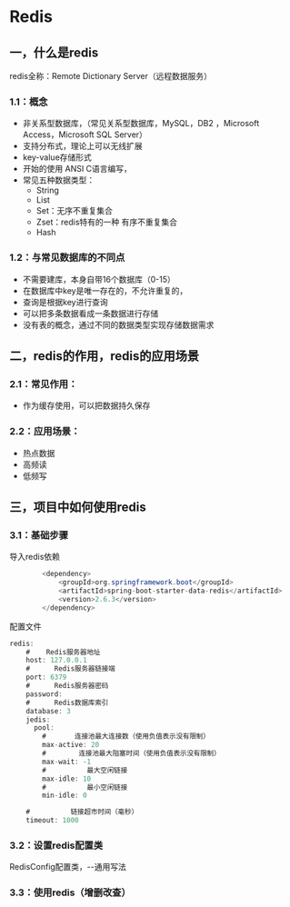 # Redis

## 一，什么是redis

redis全称：Remote Dictionary Server（远程数据服务）

### 1.1：概念

- 非关系型数据库，（常见关系型数据库，MySQL，DB2 ，Microsoft Access，Microsoft SQL Server）
- 支持分布式，理论上可以无线扩展
- key-value存储形式
- 开始的使用 ANSI C语言编写，
- 常见五种数据类型：
  - String
  - List
  - Set：无序不重复集合
  - Zset：redis特有的一种  有序不重复集合
  - Hash

### 1.2：与常见数据库的不同点

- 不需要建库，本身自带16个数据库（0-15）
- 在数据库中key是唯一存在的，不允许重复的，
- 查询是根据key进行查询
- 可以把多条数据看成一条数据进行存储
- 没有表的概念，通过不同的数据类型实现存储数据需求

## 二，redis的作用，redis的应用场景

### 2.1：常见作用：

- 作为缓存使用，可以把数据持久保存

### 2.2：应用场景：

- 热点数据
- 高频读
- 低频写

## 三，项目中如何使用redis

### 3.1：基础步骤

导入redis依赖

```java
        <dependency>
            <groupId>org.springframework.boot</groupId>
            <artifactId>spring-boot-starter-data-redis</artifactId>
            <version>2.6.3</version>
        </dependency>
```

配置文件

```java
redis:
    #    Redis服务器地址
    host: 127.0.0.1
    #      Redis服务器链接端
    port: 6379
    #      Redis服务器密码
    password:
    #      Redis数据库索引
    database: 3
    jedis:
      pool:
        #       连接池最大连接数（使用负值表示没有限制）
        max-active: 20
        #        连接池最大阻塞时间（使用负值表示没有限制）
        max-wait: -1
        #          最大空闲链接
        max-idle: 10
        #          最小空闲链接
        min-idle: 0

    #          链接超市时间（毫秒）
    timeout: 1000
```

### 3.2：设置redis配置类

RedisConfig配置类，--通用写法

### 3.3：使用redis（增删改查）



